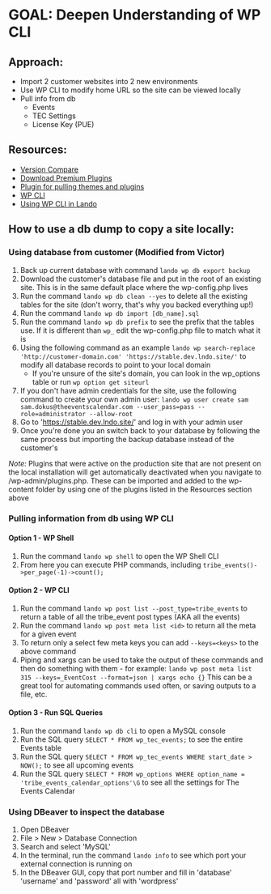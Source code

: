 # GOAL: Deepen Understanding of WP CLI

## Approach:

- Import 2 customer websites into 2 new environments
- Use WP CLI to modify home URL so the site can be viewed locally
- Pull info from db
  - Events
  - TEC Settings
  - License Key (PUE)

## Resources:

- [Version Compare](https://www.php.net/manual/en/function.version-compare.php)
- [Download Premium Plugins](https://gpldl.com/repository/download-premium-wordpress-plugins/)
- [Plugin for pulling themes and plugins](https://wordpress.org/plugins/backwpup/)
- [WP CLI](https://developer.wordpress.org/cli/commands/)
- [Using WP CLI in Lando](https://docs.lando.dev/wordpress/tooling.html)

## How to use a db dump to copy a site locally:

### Using database from customer (Modified from Victor)

1. Back up current database with command `lando wp db export backup`
2. Download the customer's database file and put in the root of an existing site. This is in the same default place where the wp-config.php lives
3. Run the command `lando wp db clean --yes` to delete all the existing tables for the site (don't worry, that's why you backed everything up!)
4. Run the command `lando wp db import [db_name].sql`
5. Run the command `lando wp db prefix` to see the prefix that the tables use. If it is different than `wp_` edit the wp-config.php file to match what it is
6. Using the following command as an example `lando wp search-replace 'http://customer-domain.com' 'https://stable.dev.lndo.site/'` to modify all database records to point to your local domain
   - If you're unsure of the site's domain, you can look in the wp_options table or run `wp option get siteurl`
7. If you don't have admin credentials for the site, use the following command to create your own admin user: `lando wp user create sam sam.dokus@theeventscalendar.com --user_pass=pass --role=administrator --allow-root`
8. Go to 'https://stable.dev.lndo.site/' and log in with your admin user
9. Once you're done you an switch back to your database by following the same process but importing the backup database instead of the customer's

_Note:_ Plugins that were active on the production site that are not present on the local installation will get automatically deactivated when you navigate to /wp-admin/plugins.php. These can be imported and added to the wp-content folder by using one of the plugins listed in the Resources section above

### Pulling information from db using WP CLI

#### Option 1 - WP Shell

1. Run the command `lando wp shell` to open the WP Shell CLI
2. From here you can execute PHP commands, including `tribe_events()->per_page(-1)->count();`

#### Option 2 - WP CLI

1. Run the command `lando wp post list --post_type=tribe_events` to return a table of all the tribe_event post types (AKA all the events)
2. Run the command `lando wp post meta list <id>` to return all the meta for a given event
3. To return only a select few meta keys you can add `--keys=<keys>` to the above command
4. Piping and xargs can be used to take the output of these commands and then do something with them - for example: `lando wp post meta list 315 --keys=_EventCost --format=json | xargs echo {}` This can be a great tool for automating commands used often, or saving outputs to a file, etc.

#### Option 3 - Run SQL Queries

1. Run the command `lando wp db cli` to open a MySQL console
2. Run the SQL query `SELECT * FROM wp_tec_events;` to see the entire Events table
3. Run the SQL query `SELECT * FROM wp_tec_events WHERE start_date > NOW();` to see all upcoming events
4. Run the SQL query `SELECT * FROM wp_options WHERE option_name = 'tribe_events_calendar_options'\G` to see all the settings for The Events Calendar

### Using DBeaver to inspect the database

1.  Open DBeaver
2.  File > New > Database Connection
3.  Search and select 'MySQL'
4.  In the terminal, run the command `lando info` to see which port your external connection is running on
5.  In the DBeaver GUI, copy that port number and fill in 'database' 'username' and 'password' all with 'wordpress'
